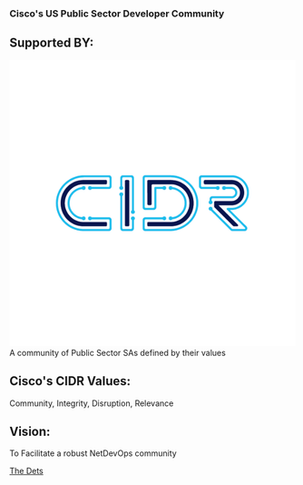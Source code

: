 ### Cisco's US Public Sector Developer Community

## Supported BY:
![CIDR](CIDR-01.png) A community of Public Sector SAs defined by their values

## Cisco's CIDR Values:
   Community, Integrity, Disruption, Relevance

## Vision:
   To Facilitate a robust NetDevOps community
   
[The Dets](https://ciscops.github.io/cidr/presentations/overview.html#/)
